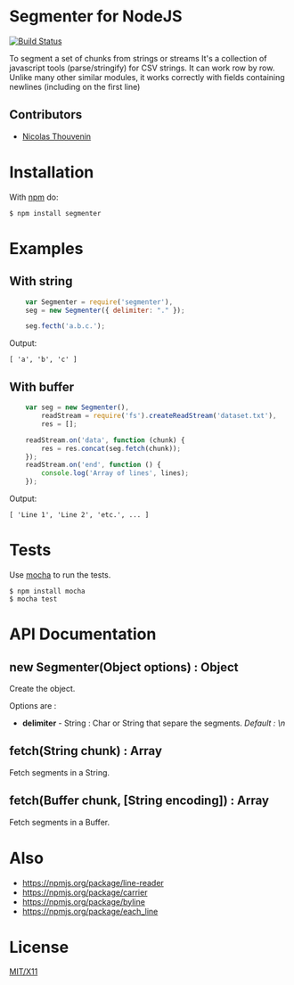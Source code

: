 # Segmenter for NodeJS

[![Build Status](https://secure.travis-ci.org/touv/node-segmenter.png?branch=master)](http://travis-ci.org/touv/node-segmenter)

To segment a set of chunks from strings or streams
It's a collection of javascript tools (parse/stringify) for CSV strings. It can work row by row. 
Unlike many other similar modules, it works correctly with fields containing newlines (including on the first line)
 
## Contributors

  * [Nicolas Thouvenin](https://github.com/touv) 

# Installation

With [npm](http://npmjs.org) do:

    $ npm install segmenter

# Examples

## With string
```javascript
	var Segmenter = require('segmenter'),
	seg = new Segmenter({ delimiter: "." });

    seg.fecth('a.b.c.');
```
Output:
	
	[ 'a', 'b', 'c' ]

## With buffer
```javascript
	var seg = new Segmenter(),
		readStream = require('fs').createReadStream('dataset.txt'),
		res = [];

	readStream.on('data', function (chunk) {
		res = res.concat(seg.fetch(chunk));
    });
    readStream.on('end', function () {
		console.log('Array of lines', lines);
	});

```
Output:
	
	[ 'Line 1', 'Line 2', 'etc.', ... ]
		

# Tests

Use [mocha](https://github.com/visionmedia/mocha) to run the tests.

    $ npm install mocha
    $ mocha test

# API Documentation

## new Segmenter(Object options) : Object

Create the object.

Options are :

- **delimiter** - String : Char or String that separe the segments. _Default : \n_


## fetch(String chunk) : Array

Fetch segments in a String.

## fetch(Buffer chunk, [String encoding]) : Array

Fetch segments in a Buffer.

	


# Also

* https://npmjs.org/package/line-reader
* https://npmjs.org/package/carrier
* https://npmjs.org/package/byline
* https://npmjs.org/package/each_line

# License

[MIT/X11](https://github.com/touv/node-segmenter/blob/master/LICENSE)
